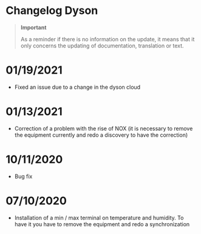 # Changelog Dyson

>**Important**
>
>As a reminder if there is no information on the update, it means that it only concerns the updating of documentation, translation or text.

# 01/19/2021

- Fixed an issue due to a change in the dyson cloud

# 01/13/2021

- Correction of a problem with the rise of NOX (it is necessary to remove the equipment currently and redo a discovery to have the correction)

# 10/11/2020

- Bug fix

# 07/10/2020

- Installation of a min / max terminal on temperature and humidity. To have it you have to remove the equipment and redo a synchronization
